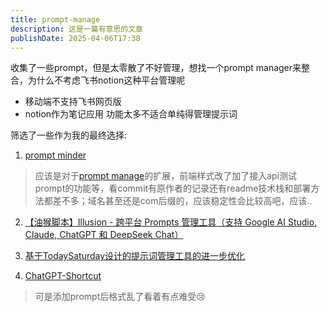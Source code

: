 ```yaml
---
title: prompt-manage
description: 这是一篇有意思的文章
publishDate: 2025-04-06T17:38
---
```

收集了一些prompt，但是太零散了不好管理，想找一个prompt manager来整合，为什么不考虑飞书notion这种平台管理呢

* 移动端不支持飞书网页版
* notion作为笔记应用 功能太多不适合单纯得管理提示词

筛选了一些作为我的最终选择:

1. [prompt minder](https://github.com/aircrushin/promptMinder)
> 应该是对于[prompt manage](https://github.com/liujuntao123/prompt-manager)的扩展，前端样式改了加了接入api测试prompt的功能等，看commit有原作者的记录还有readme技术栈和部署方法都差不多；域名甚至还是com后缀的，应该稳定性会比较高吧，应该..

2. [【油猴脚本】Illusion - 跨平台 Prompts 管理工具（支持 Google AI Studio, Claude, ChatGPT 和 DeepSeek Chat）](https://linux.do/t/topic/319017)


3. [基于TodaySaturday设计的提示词管理工具的进一步优化 ](https://linux.do/t/topic/510447)

4. [ChatGPT-Shortcut](https://github.com/rockbenben/ChatGPT-Shortcut)
> 可是添加prompt后格式乱了看着有点难受😢
